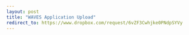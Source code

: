 ```yaml
---
layout: post
title: "WAVES Application Upload"
redirect_to: https://www.dropbox.com/request/6vZF3Cwhjke0PNdpSYVy
---
```

